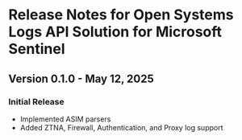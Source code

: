 # Release Notes for Open Systems Logs API Solution for Microsoft Sentinel

## Version 0.1.0 - May 12, 2025

### Initial Release
- Implemented ASIM parsers
- Added ZTNA, Firewall, Authentication, and Proxy log support
